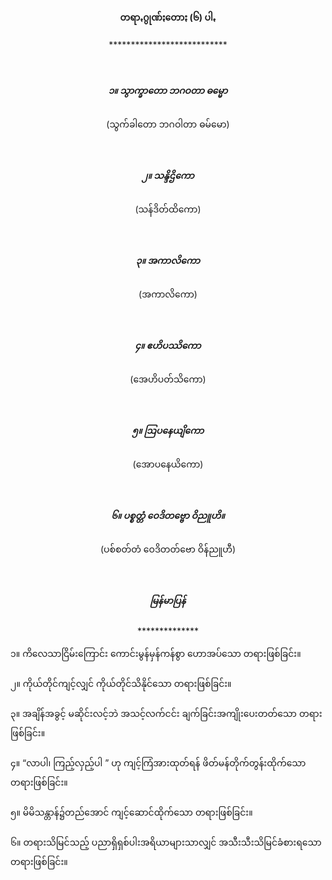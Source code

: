 <h4 style="text-align:center">တရာꩻဂွုဏ်ႏတောႏ (၆) ပါꩻ</h4>
<p style="text-align:center">***************************</p>
<br>
<h5 style="text-align:center">၁။ သွာက္ခာတော ဘဂဝတာ ဓမ္မော</h5>
<p style="text-align:center">(သွက်ခါတော ဘဂဝါတာ ဓမ်မော)</p>
<br>
<h5 style="text-align:center">၂။ သန္ဒိဌိကော</h5>
<p style="text-align:center">(သန်ဒိတ်ထိကော)</p>
<br>
<h5 style="text-align:center">၃။ အကာလိကော</h5>
<p style="text-align:center">(အကာလိကော)</p>
<br>
<h5 style="text-align:center">၄။ ဧဟိပဿိကော</h5>
<p style="text-align:center">(အေဟိပတ်သိကော)</p>
<br>
<h5 style="text-align:center">၅။ ဩပနေယျိကော</h5>
<p style="text-align:center">(အောပနေယိကော)</p>
<br>
<h5 style="text-align:center">၆။ ပစ္စတ္တံ ဝေဒိတဗ္ဗော ဝိညူဟိ။</h5>
<p style="text-align:center">(ပစ်စတ်တံ ဝေဒိတတ်ဗော ဝိန်ညူဟီ)</p><br>

<h5 style="text-align:center">မြန်မာပြန်</h5>
<p style="text-align:center">**************</p>
၁။ ကိလေသာငြိမ်းကြောင်း ကောင်းမွန်မှန်ကန်စွာ ဟောအပ်သော တရားဖြစ်ခြင်း။<br><br>
၂။ ကိုယ်တိုင်ကျင့်လျှင် ကိုယ်တိုင်သိနိုင်သော တရားဖြစ်ခြင်း။<br><br>
၃။ အချိန်အခွင့် မဆိုင်းလင့်ဘဲ အသင့်လက်ငင်း ချက်ခြင်းအကျိုးပေးတတ်သော တရားဖြစ်ခြင်း။<br><br>
၄။ “လာပါ၊ ကြည့်လှည့်ပါ ” ဟု ကျင့်ကြံအားထုတ်ရန် ဖိတ်မန်တိုက်တွန်းထိုက်သော တရားဖြစ်ခြင်း။<br><br>
၅။ မိမိသန္တာန်၌တည်အောင် ကျင့်ဆောင်ထိုက်သော တရားဖြစ်ခြင်း။<br><br>
၆။ တရားသိမြင်သည့် ပညာရှိရှစ်ပါးအရိယာများသာလျှင် အသီးသီးသိမြင်ခံစားရသော တရားဖြစ်ခြင်း။<br>